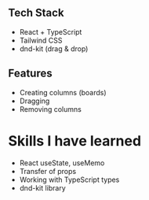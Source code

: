 ## Tech Stack
- React + TypeScript
- Tailwind CSS
- dnd-kit (drag & drop)

## Features
- Creating columns (boards)
- Dragging
- Removing columns

# Skills I have learned
- React useState, useMemo
- Transfer of props
- Working with TypeScript types
- dnd-kit library
